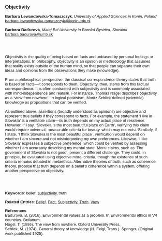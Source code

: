 <!DOCTYPE html><html lang="en"><head><title="Objectivity"></head>
<body><p><font face="Poppins, Calibri, sans-serif" size="3"><b>Objectivity</b></font></p>
<p><font face="Poppins, Calibri, sans-serif" size="2"><b>Barbara Lewandowska-Tomaszczyk</b>, <i>University of Applied Sciences in Konin, Poland</i><br><a href="mailto:barbara.lewandowska-tomaszczyk@konin.edu.pl" target="blank">barbara.lewandowska-tomaszczyk@konin.edu.pl</a></font></p>
<p><font face="Poppins, Calibri, sans-serif" size="2"><b>Barbora Baďurová</b>, <i>Matej Bel University in Banská Bystrica, Slovakia</i><br><a href="mailto:barbora.badurova@umb.sk" target="blank">barbora.badurova@umb.sk</a></font></p>
<p><font face="Poppins, Calibri, sans-serif" size="2"><br><br><br>Objectivity is the quality of being based on facts and unbiased by personal feelings or interpretations. In philosophy, objectivity is an opinion or methodology that assumes that reality exists outside of the human mind, so that people can separate their own ideas and opinions from the observations they make (knowledge).  <br><br>From a philosophical perspective, the classical correspondence theory states that truth is based on facts—it corresponds to them. Objectivity, then, stems from this factual correspondence. It is often contrasted with subjectivity and is commonly associated with mind-independence and realism. For instance, Thomas Nagel describes objectivity as a ‘view from nowhere’. In logical positivism, Moritz Schlick defined (scientific) knowledge as propositions that can be verified.<br><br>As outlined above, assertions (broadly understood as opinions) are objective and represent true beliefs if they correspond to facts. For example, the statement ‘I live in Slovakia’ is a verifiable claim—its truth depends on my actual place of residence. However, if I say, ‘Slovakia is the most beautiful place on Earth’, verifying this claim would require universal, measurable criteria for beauty, which may not exist. Similarly, if I state, ‘I think Slovakia is the most beautiful place’, verification would depend on whether I am sincere and not misinterpreting my own preferences. Likewise, ‘I like Slovakia’ expresses a subjective preference, which could be verified by assessing whether I am accurately describing my mental state. Moral claims, such as ‘The government of Slovakia is not good’, present a different challenge. They could, in principle, be evaluated using objective moral criteria, though the existence of such criteria remains debated in metaethics. Alternative theories of truth, such as coherence theory, propose that truth depends on a belief’s coherence within a system, offering another perspective on objectivity.<br><br><br><br></font></p>
<p><font face="Poppins, Calibri, sans-serif" size="2"><b>Keywords</b>: </span></span></font></font></span></font><font color="#000000"><span style="text-decoration: none"><font face="calibri, sans-serif"><font size="2" style="font-size: 10pt"><span style="letter-spacing: -0.1pt"><span lang="en-gb">b</span></span></font></font></span></font><font color="#000000"><span style="text-decoration: none"><font face="calibri, sans-serif"><font size="2" style="font-size: 10pt"><span style="letter-spacing: -0.1pt"><span lang="en-gb">elief, <a href="./subjectivity.html">subjectivity</a>, truth</span></span></font></font></span></font></font></p>
<p><font face="Poppins, Calibri, sans-serif" size="2"><b>Related Entries</b>: <a href="./belief.html">Belief</a>, <a href="./fact.html">Fact</a>, <a href="./subjectivity.html">Subjectivity</a>, <a href="./truth.html">Truth</a>, <a href="./view.html">View</a></font></p>
<p><font face="Poppins, Calibri, sans-serif" size="2"><b>References</b>:<br>Baďurová, B. (2016). Environmental values as a problem. In Environmental ethics in V4 countries. Belianum.<br>Nagel, T. (1986). The view from nowhere. Oxford University Press.<br>Schlick, M. (1974). General theory of knowledge (H. Feigl, Trans.). Springer. (Original work published 1925).</font></p>
</body>